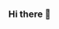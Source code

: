 ### Hi there 👋

<!--
**waltermilcoff/waltermilcoff** is a ✨ _special_ ✨ repository because its `README.md` (this file) appears on your GitHub profile.
Hola!!!
Soy Walter, te cuento que, la mayoría de las personas necesitan en algún momento, o como parte de sus actividades diarias, de una computadora para realizar tareas específicas. Las órdenes que se dan al dispositivo se ejecutan gracias a un conjunto de recursos del sistema operativo conocido como software. 
El desarrollador IT es la mente creativa encargada de crear estos recursos que permiten al sistema operativo de una computadora manejar programas y aplicaciones, con las cuales, el usuario realiza distintas tareas. 
Gracias a un desarrollador puedes jugar un juego en tu PC, ver películas, crear hojas de cálculo, utilizar el navegador o hacer presentaciones con imágenes y sonido, entre muchas aplicaciones más.
Pero el software no es exclusivo de las computadoras, también los celulares, tabletas, televisiones y otros dispositivos inteligentes funcionan con software.

Podes BUSCARME en:
-[Linkedin](www.linkedin.com/in/waltermilcoff)
-[Mí Página Web](waltermilcoff.com)

También podes escribirme a mi correo mail waltermilcoff@gmail.com y te estaré contestando a la brevedad. 

Saludos!!!
-->
